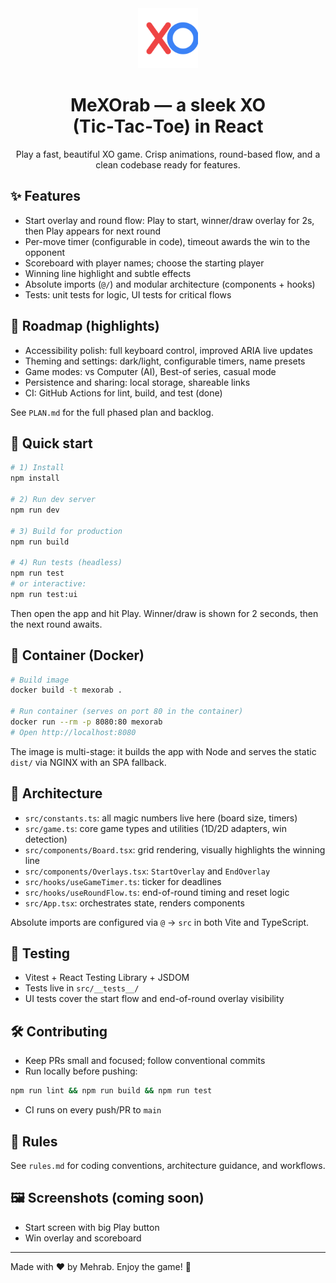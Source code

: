 <div align="center">

<img src="./public/favicon.svg" width="96" height="96" alt="MeXOrab XO" />

# MeXOrab — a sleek XO (Tic‑Tac‑Toe) in React

Play a fast, beautiful XO game. Crisp animations, round-based flow, and a clean codebase ready for features.

</div>

## ✨ Features
- Start overlay and round flow: Play to start, winner/draw overlay for 2s, then Play appears for next round
- Per-move timer (configurable in code), timeout awards the win to the opponent
- Scoreboard with player names; choose the starting player
- Winning line highlight and subtle effects
- Absolute imports (`@/`) and modular architecture (components + hooks)
- Tests: unit tests for logic, UI tests for critical flows

## 🎯 Roadmap (highlights)
- Accessibility polish: full keyboard control, improved ARIA live updates
- Theming and settings: dark/light, configurable timers, name presets
- Game modes: vs Computer (AI), Best-of series, casual mode
- Persistence and sharing: local storage, shareable links
- CI: GitHub Actions for lint, build, and test (done)

See `PLAN.md` for the full phased plan and backlog.

## 🚀 Quick start

```bash
# 1) Install
npm install

# 2) Run dev server
npm run dev

# 3) Build for production
npm run build

# 4) Run tests (headless)
npm run test
# or interactive:
npm run test:ui
```

Then open the app and hit Play. Winner/draw is shown for 2 seconds, then the next round awaits.

## 🐳 Container (Docker)

```bash
# Build image
docker build -t mexorab .

# Run container (serves on port 80 in the container)
docker run --rm -p 8080:80 mexorab
# Open http://localhost:8080
```

The image is multi-stage: it builds the app with Node and serves the static `dist/` via NGINX with an SPA fallback.

## 🧩 Architecture

- `src/constants.ts`: all magic numbers live here (board size, timers)
- `src/game.ts`: core game types and utilities (1D/2D adapters, win detection)
- `src/components/Board.tsx`: grid rendering, visually highlights the winning line
- `src/components/Overlays.tsx`: `StartOverlay` and `EndOverlay`
- `src/hooks/useGameTimer.ts`: ticker for deadlines
- `src/hooks/useRoundFlow.ts`: end-of-round timing and reset logic
- `src/App.tsx`: orchestrates state, renders components

Absolute imports are configured via `@` → `src` in both Vite and TypeScript.

## 🧪 Testing
- Vitest + React Testing Library + JSDOM
- Tests live in `src/__tests__/`
- UI tests cover the start flow and end-of-round overlay visibility

## 🛠️ Contributing
- Keep PRs small and focused; follow conventional commits
- Run locally before pushing:

```bash
npm run lint && npm run build && npm run test
```

- CI runs on every push/PR to `main`

## 📜 Rules
See `rules.md` for coding conventions, architecture guidance, and workflows.

## 🖼️ Screenshots (coming soon)
- Start screen with big Play button
- Win overlay and scoreboard

---

Made with ❤️ by Mehrab. Enjoy the game! 🌟
